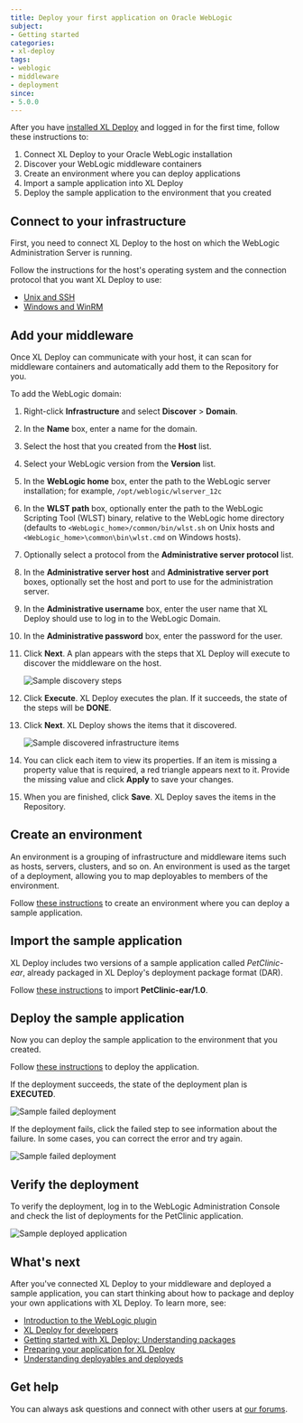 ```yaml
---
title: Deploy your first application on Oracle WebLogic
subject:
- Getting started
categories:
- xl-deploy
tags:
- weblogic
- middleware
- deployment
since:
- 5.0.0
---
```


After you have [installed XL Deploy](/xl-deploy/how-to/install-xl-deploy.html) and logged in for the first time, follow these instructions to:

1. Connect XL Deploy to your Oracle WebLogic installation
1. Discover your WebLogic middleware containers
1. Create an environment where you can deploy applications
1. Import a sample application into XL Deploy
1. Deploy the sample application to the environment that you created

## Connect to your infrastructure

First, you need to connect XL Deploy to the host on which the WebLogic Administration Server is running.

Follow the instructions for the host's operating system and the connection protocol that you want XL Deploy to use:

* [Unix and SSH](/xl-deploy/how-to/connect-xl-deploy-to-your-infrastructure.html#connect-to-a-unix-host-using-ssh)
* [Windows and WinRM](/xl-deploy/how-to/connect-xl-deploy-to-your-infrastructure.html#connect-to-a-windows-host-using-winrm)

## Add your middleware

Once XL Deploy can communicate with your host, it can scan for middleware containers and automatically add them to the Repository for you.

To add the WebLogic domain:

1. Right-click **Infrastructure** and select **Discover** > **Domain**.
1. In the **Name** box, enter a name for the domain.
1. Select the host that you created from the **Host** list.
1. Select your WebLogic version from the **Version** list.
1. In the **WebLogic home** box, enter the path to the WebLogic server installation; for example, `/opt/weblogic/wlserver_12c`
1. In the **WLST path** box, optionally enter the path to the WebLogic Scripting Tool (WLST) binary, relative to the WebLogic home directory (defaults to `<WebLogic_home>/common/bin/wlst.sh` on Unix hosts and `<WebLogic_home>\common\bin\wlst.cmd` on Windows hosts).
1. Optionally select a protocol from the **Administrative server protocol** list.
1. In the **Administrative server host** and **Administrative server port** boxes, optionally set the host and port to use for the administration server.
1. In the **Administrative username** box, enter the user name that XL Deploy should use to log in to the WebLogic Domain.
1. In the **Administrative password** box, enter the password for the user.
1. Click **Next**. A plan appears with the steps that XL Deploy will execute to discover the middleware on the host.

      ![Sample discovery steps](images/xl-deploy-trial/xl_deploy_trial_wls_discovery_steps.png)

1. Click **Execute**. XL Deploy executes the plan. If it succeeds, the state of the steps will be **DONE**.
1. Click **Next**. XL Deploy shows the items that it discovered.

      ![Sample discovered infrastructure items](images/xl-deploy-trial/xl_deploy_trial_wls_discovered_items.png)

1. You can click each item to view its properties. If an item is missing a property value that is required, a red triangle appears next to it. Provide the missing value and click **Apply** to save your changes.
1. When you are finished, click **Save**. XL Deploy saves the items in the Repository.

## Create an environment

An environment is a grouping of infrastructure and middleware items such as hosts, servers, clusters, and so on. An environment is used as the target of a deployment, allowing you to map deployables to members of the environment.

Follow [these instructions](/xl-deploy/how-to/create-an-environment-in-xl-deploy.html) to create an environment where you can deploy a sample application.

## Import the sample application

XL Deploy includes two versions of a sample application called *PetClinic-ear*, already packaged in XL Deploy's deployment package format (DAR).

Follow [these instructions](/xl-deploy/how-to/add-a-package-to-xl-deploy.html#import-a-package) to import **PetClinic-ear/1.0**.

## Deploy the sample application

Now you can deploy the sample application to the environment that you created.

Follow [these instructions](/xl-deploy/how-to/deploy-an-application.html) to deploy the application.

If the deployment succeeds, the state of the deployment plan is **EXECUTED**.

![Sample failed deployment](images/xl-deploy-trial/xl_deploy_trial_wls_successful_deployment.png)

If the deployment fails, click the failed step to see information about the failure. In some cases, you can correct the error and try again.

![Sample failed deployment](images/xl-deploy-trial/xl_deploy_trial_wls_failed_deployment.png)

## Verify the deployment

To verify the deployment, log in to the WebLogic Administration Console and check the list of deployments for the PetClinic application.

![Sample deployed application](images/xl-deploy-trial/xl_deploy_trial_wls_deployed_app_in_admin_console.png)

## What's next

After you've connected XL Deploy to your middleware and deployed a sample application, you can start thinking about how to package and deploy your own applications with XL Deploy. To learn more, see:

* [Introduction to the WebLogic plugin](/xl-deploy/concept/introduction-to-the-xl-deploy-weblogic-plugin.html)
* [XL Deploy for developers](/xl-deploy/concept/xl-deploy-for-developers.html)
* [Getting started with XL Deploy: Understanding packages](https://www.youtube.com/watch?v=dqeL45WGcKU)
* [Preparing your application for XL Deploy](/xl-deploy/concept/preparing-your-application-for-xl-deploy.html)
* [Understanding deployables and deployeds](/xl-deploy/concept/understanding-deployables-and-deployeds.html)

## Get help

You can always ask questions and connect with other users at [our forums](https://support.xebialabs.com/).
